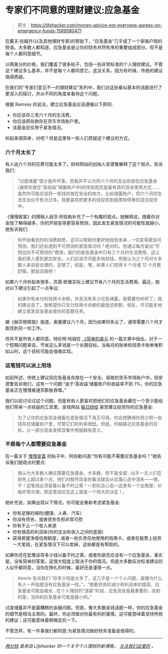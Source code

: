 # 专家们不同意的理财建议:应急基金

> 原文：<https://lifehacker.com/money-advice-not-everyone-agrees-on-emergency-funds-1589580471>

在戴夫·拉姆齐(以及其他理财专家)的帮助下，“应急基金”几乎成了一个家喻户晓的短语。大多数人都知道，应急基金是让你的财务井然有序的重要组成部分。但不是每个人都同意细节。



以两美分的价格，我们覆盖了很多帖子，包括一些非常标准的个人理财建议。不管这个建议多么基本，并不是每个人都同意它。这没关系，因为有时候，传统的建议值得质疑。

在我们的“专家们意见不一的理财建议”系列中，我们对这些看似基本的话题进行了更深入的探讨，并从不同的角度来看待这个问题。

根据 Ramsey 的说法，建立应急基金应该遵循以下原则:

*   你应该存三至六个月的生活费。
*   你应该把存款存在货币市场账户里。
*   该基金应仅用于紧急情况。

听起来很简单，对吧？但是这里有一些人们质疑这个建议的方式。

### 六个月太长了

有人说六个月的花费可能太多了。财经网站的创始人安德鲁解释了这个观点，告诉我们:

> “过度储蓄”很少是件坏事。但我并不认为将六个月的支出存放在应急基金(通常存放在“高收益”储蓄账户中)的传统观念是最有效的资金使用方式……虽然你可能应该将一些钱存放在安全的地方，比如储蓄账户，但六个月的生活支出似乎有点过多。我更喜欢把更多的钱投资到股票和债券的混合投资中。

《慢慢致富》的撰稿人丽莎·阿伯勒补充了一个有趣的观点。她解释说，随着你对金钱了解得越多，你的开销变得更容易预测，因此发生紧急情况的可能性就越小。她告诉我们:

> 你开始看到你的消费趋势，这可以帮助你更好地规划未来...一切变得更加可预测。我们还会遇到不可预测的紧急情况吗？绝对的。但通过每月留出“可预见的不可预测的”费用，我们的紧急基金中只有三个月的生活费用，这让我的家人感到更加安全。人们应该尽可能多地存钱，但我认为三个月对大多数人来说是合理的，足够了。但是，嘿，如果人们觉得 6 个月或 12 个月更舒服，那就去做吧！

如果六个月听起来很多，苏茜·欧曼实际上建议节省八个月的生活费用。最近，她对以下建议引起了一点争议:

> 如果你有未付的信用卡余额，并且没有多少应急储蓄，我需要你听好了。我的建议变了。我希望你只支付信用卡余额的最低还款额，相反，尽可能多地建立紧急现金基金是你的首要任务。

据《赫芬顿邮报》报道，奥曼建议八个月，因为如果你失业了，通常需要八个月才能找到另一份工作。

但并不是所有人都同意。特伦特·哈姆在 [《简单的美元](http://www.thesimpledollar.com/is-suze-right-do-emergency-funds-now-trump-debt-repayment/) 的一篇文章中指出，对于一个短期问题来说，节省这么多钱是一个长期目标。当每月的账单和信用卡账单堆积如山时，这个目标可能会很难实现。

### 这笔钱可以派上用场

如前所述，传统上建议将应急基金存放在一个安全、易取的货币市场账户中。但安德鲁告诉我们，这有一个问题:“由于‘高收益’储蓄账户的收益率不到 1%，你的应急基金正在慢慢被通货膨胀吞噬。”

我们以前讨论过这个问题，但是有些人更喜欢把他们的应急基金藏在一个至少能给他们带来一点收益的工具里。金钱网站 [每日财经](http://www.dailyfinance.com/2013/02/04/emergency-fund-investing-saving/) 甚至建议投资你的应急基金:

> 为了让你的应急现金储备在紧急情况下真正可用，你会想确保你至少把一些钱存在储蓄账户里，尽管它们的利率很低。但是，你越接近应急基金的目标，让一部分现金发挥双重作用就越有意义。

### 不是每个人都需要应急基金

在一篇关于 [慢慢变富](http://www.getrichslowly.org/blog/2013/04/01/is-it-possible-you-dont-need-an-emergency-fund/) 的帖子中，阿伯勒问道:“你有可能不需要应急基金吗？”她告诉我们她观点的要点:

> 我认为大多数人确实需要应急基金。大多数，但不是全部…似乎一旦人们在财务上超过某个点，他们对额外现金的看法就会从饥饿心态中消失——哦，不！这笔钱必须留着以备不时之需！—到机会心态—这里有一个出租屋，价格非常合理。把这笔钱花在这上面是一个伟大的决定！。

她补充说，如果出现以下情况，你可能会重新考虑紧急基金:

*   你有足够的保险(健康、人寿、汽车)
*   你没有债务，或者债务负担非常可控
*   你有不止一个收入来源
*   你有很高的利润率(你的支出和收入之间的差距)
*   获得房屋净值信用额度，或者一些负责任地使用的信用卡，或者在股票上投资一大笔钱，在紧急情况下可以卖掉，这些都是有帮助的。

如果你还在犹豫该存多少钱以备不时之需，或者你是否应该有一个应急基金，事实是，没有简单的答案。这很大程度上取决于你的情况。但是大多数反对标准建议的人似乎都同意，当你在挣扎的时候，最好还是谨慎一点。

> Aberle 告诉我们:“存多少钱是太多了，这几乎是一个个人问题，就像为什么有人一开始就没有应急基金一样。”。“随着债务的减少和利润率的提高，应急基金可能会缩水...在个人理财的“逐薪”阶段，应急资金是最重要的...讽刺的是，当你的应急基金可能是最小的。”

过度储蓄并不是最糟糕的金融问题。但是，像大多数金钱话题一样，你的应急基金的细节是相当主观的。最终，你必须做对你最有利的事情。这可能意味着坚持传统的建议；这可能意味着稍微反抗一下。

不管怎样，有一件事我们都同意:为紧急情况做好财务准备是值得的。

* * *

[*两分钱*](http://twocents.lifehacker.com/) *是来自 Lifehacker 的一个关于个人理财的新博客。* [*关注我们这里的*](https://twitter.com/TwoCentsLH) *。*